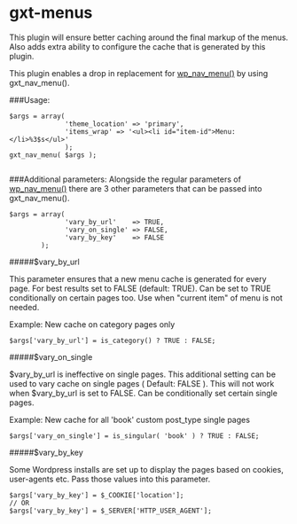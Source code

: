 gxt-menus
=========

This plugin will ensure better caching around the final markup of the menus. Also adds extra ability to configure the cache that is generated by this plugin.

This plugin enables a drop in replacement for [wp_nav_menu()](http://codex.wordpress.org/Function_Reference/wp_nav_menu) by using gxt_nav_menu(). 



###Usage:
```
$args = array( 
              'theme_location' => 'primary', 
              'items_wrap' => '<ul><li id="item-id">Menu: </li>%3$s</ul>'
              );
gxt_nav_menu( $args );
              
```

###Additional parameters:
Alongside the regular parameters of [wp_nav_menu()](http://codex.wordpress.org/Function_Reference/wp_nav_menu) there are 3 other parameters that can be passed into gxt_nav_menu().

```
$args = array(
              'vary_by_url'    => TRUE,
              'vary_on_single' => FALSE,
              'vary_by_key'    => FALSE
        );

```

#####$vary_by_url

This parameter ensures that a new menu cache is generated for every page. For best results set to FALSE (default: TRUE).
Can be set to TRUE conditionally on certain pages too. Use when "current item" of menu is not needed.

Example: New cache on category pages only
```
$args['vary_by_url'] = is_category() ? TRUE : FALSE;
```

#####$vary_on_single

$vary_by_url is ineffective on single pages. This additional setting can be used to vary cache on single pages ( Default: FALSE ). This will not work when $vary_by_url is set to FALSE. Can be conditionally set certain single pages.

Example: New cache for all 'book' custom post_type single pages
```
$args['vary_on_single'] = is_singular( 'book' ) ? TRUE : FALSE;
```

#####$vary_by_key

Some Wordpress installs are set up to display the pages based on cookies, user-agents etc. Pass those values into this parameter.

```
$args['vary_by_key'] = $_COOKIE['location'];
// OR
$args['vary_by_key'] = $_SERVER['HTTP_USER_AGENT'];
```


